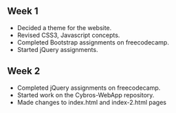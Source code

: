 ## Week 1
- Decided a theme for the website.
- Revised CSS3, Javascript concepts.
- Completed Bootstrap assignments on freecodecamp.
- Started jQuery assignments.

## Week 2
- Completed jQuery assignments on freecodecamp.
- Started work on the Cybros-WebApp repository.
- Made changes to index.html and index-2.html pages
